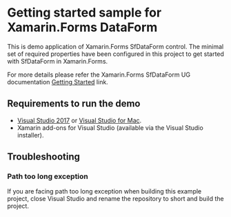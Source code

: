 # Getting started sample for Xamarin.Forms DataForm

This is demo application of Xamarin.Forms SfDataForm control. The minimal set of required properties have been configured in this project to get started with SfDataForm in Xamarin.Forms.

For more details please refer the Xamarin.Forms SfDataForm UG documentation [Getting Started](https://help.syncfusion.com/xamarin/sfdataform/getting-started) link.

## <a name="requirements-to-run-the-demo"></a>Requirements to run the demo ##

* [Visual Studio 2017](https://visualstudio.microsoft.com/downloads/) or [Visual Studio for Mac](https://visualstudio.microsoft.com/vs/mac/).
* Xamarin add-ons for Visual Studio (available via the Visual Studio installer).

## <a name="troubleshooting"></a>Troubleshooting ##
### Path too long exception
If you are facing path too long exception when building this example project, close Visual Studio and rename the repository to short and build the project.
